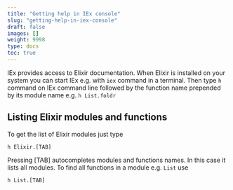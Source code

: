 ```yaml
---
title: "Getting help in IEx console"
slug: "getting-help-in-iex-console"
draft: false
images: []
weight: 9998
type: docs
toc: true
---
```


IEx provides access to Elixir documentation. When Elixir is installed on your system you can start IEx e.g. with `iex` command in a terminal. Then type `h` command on IEx command line followed by the function name prepended by its module name e.g. `h List.foldr` 

## Listing Elixir modules and functions
To get the list of Elixir modules just type

    h Elixir.[TAB]

Pressing [TAB] autocompletes modules and functions names. In this case it lists all modules. To find all functions in a module e.g. `List` use

    h List.[TAB]


